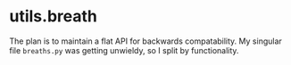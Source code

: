# utils.breath

The plan is to maintain a flat API for backwards compatability. My singular file `breaths.py` was getting unwieldy, so I split by functionality.
